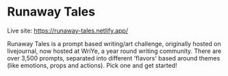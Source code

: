 # Runaway Tales

Live site:  https://runaway-tales.netlify.app/


Runaway Tales is a prompt based writing/art challenge, originally hosted on livejournal, now hosted at WriYe, a year round writing community. There are over 3,500 prompts, separated into different 'flavors' based around themes (like emotions, props and actions). Pick one and get started!

